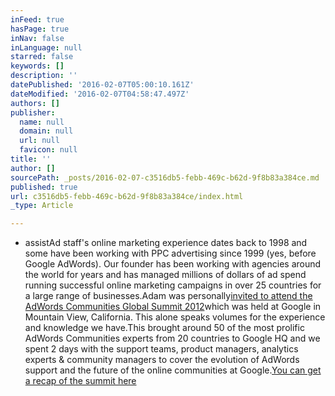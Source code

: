 ```yaml
---
inFeed: true
hasPage: true
inNav: false
inLanguage: null
starred: false
keywords: []
description: ''
datePublished: '2016-02-07T05:00:10.161Z'
dateModified: '2016-02-07T04:58:47.497Z'
authors: []
publisher:
  name: null
  domain: null
  url: null
  favicon: null
title: ''
author: []
sourcePath: _posts/2016-02-07-c3516db5-febb-469c-b62d-9f8b83a384ce.md
published: true
url: c3516db5-febb-469c-b62d-9f8b83a384ce/index.html
_type: Article

---
```

* assistAd staff's online marketing experience dates back to 1998 and some have been working with PPC advertising since 1999 (yes, before Google AdWords). Our founder has been working with agencies around the world for years and has managed millions of dollars of ad spend running successful online marketing campaigns in over 25 countries for a large range of businesses.Adam was personally[invited to attend the AdWords Communities Global Summit 2012][0]which was held at Google in Mountain View, California. This alone speaks volumes for the experience and knowledge we have.This brought around 50 of the most prolific AdWords Communities experts from 20 countries to Google HQ and we spent 2 days with the support teams, product managers, analytics experts & community managers to cover the evolution of AdWords support and the future of the online communities at Google.[You can get a recap of the summit here][1]

[0]: https://www.en.adwords-community.com/t5/User-Articles/AdWords-Communities-Global-Summit-2012-Celebrating-our-AdWords/ba-p/58950#.UGBWEY3iZcQ "AdWords Summit Attendees (English)"
[1]: http://adwords.blogspot.com.au/2012/10/customer-support-in-digital-age-recap_29.html "AdWords Communities Summit Recap"